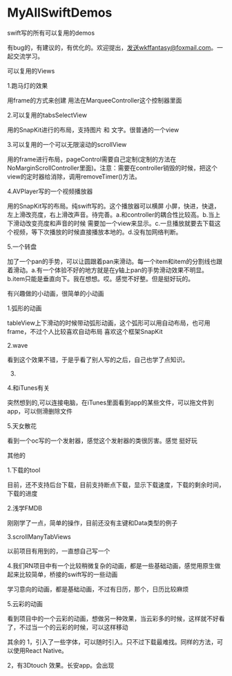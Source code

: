# MyAllSwiftDemos

swift写的所有可以复用的demos

有bug的，有建议的，有优化的。欢迎提出，发送wkffantasy@foxmail.com。一起交流学习。

可以复用的Views

1.跑马灯的效果

用frame的方式来创建 用法在MarqueeController这个控制器里面

2.可以复用的tabsSelectView

用的SnapKit进行的布局，支持图片 和 文字。很普通的一个view

3.可以复用的一个可以无限滚动的scrollView

用的frame进行布局，pageControl需要自己定制(定制的方法在NoMarginScrollController里面)。注意：需要在controller销毁的时候，把这个view的定时器给消除，调用removeTimer()方法。

4.AVPlayer写的一个视频播放器

用的SnapKit写的布局。纯swift写的。这个播放器可以横屏 小屏，快进，快退，左上滑改亮度，右上滑改声音。待完善。a.和controller的耦合性比较高。b.当上下滑动改变亮度和声音的时候 需要加一个view来显示。c.一旦播放就要去下载这个视频，等下次播放的时候直接播放本地的。d.没有加网络判断。

5.一个转盘

加了一个pan的手势，可以让圆跟着pan来滑动。每一个item和item的分割线也跟着滑动。a.有一个体验不好的地方就是在y轴上pan的手势滑动效果不明显。b.item只能是垂直向下。我在想想。哎。感觉不好整。但是挺好玩的。


有兴趣做的小动画，很简单的小动画

1.弧形的动画

tableView上下滑动的时候带动弧形动画，这个弧形可以用自动布局，也可用frame，不过个人比较喜欢自动布局
喜欢这个框架SnapKit

2.wave

看到这个效果不错，于是乎看了别人写的之后，自己也学了点知识。

3.

4.和iTunes有关

突然想到的,可以连接电脑，在iTunes里面看到app的某些文件，可以拖文件到app，可以侧滑删除文件

5.天女散花

看到一个oc写的一个发射器，感觉这个发射器的类很厉害。感觉 挺好玩


其他的

1.下载的tool

目前，还不支持后台下载，目前支持断点下载，显示下载速度，下载的剩余时间，下载的进度

2.浅学FMDB

刚刚学了一点，简单的操作，目前还没有主键和Data类型的例子

3.scrollManyTabViews

以前项目有用到的，一直想自己写一个

4.我们RN项目中有一个比较稍微复杂的动画，都是一些基础动画，感觉用原生做起来比较简单，桥接的swift写的一些动画

学习意向的动画，都是基础动画，不过有日历，那个，日历比较麻烦

5.云彩的动画

看到项目中的一个云彩的动画，想做另一种效果，当云彩多的时候，这样就不好看了，不过当一个的云彩的时候，可以这样移动

其余的
1，引入了一些字体，可以随时引入。只不过下载最难找。同样的方法，可以使用React Native。

2，有3Dtouch 效果。长安app。会出现

